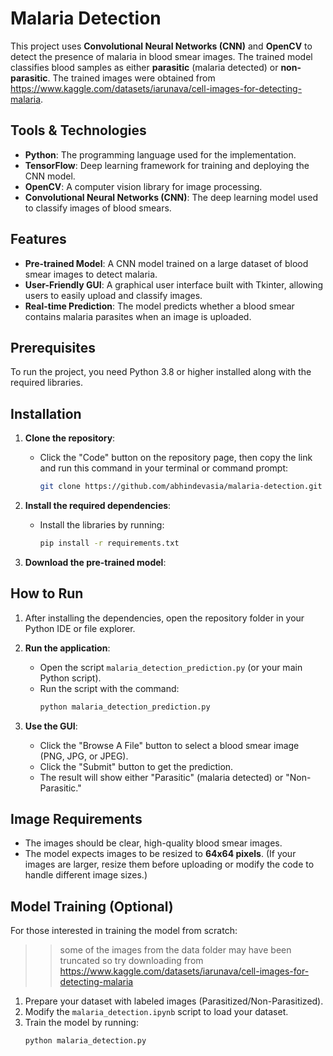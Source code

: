 # Malaria Detection

This project uses **Convolutional Neural Networks (CNN)** and **OpenCV** to detect the presence of malaria in blood smear images. The trained model classifies blood samples as either **parasitic** (malaria detected) or **non-parasitic**. The trained images were obtained from https://www.kaggle.com/datasets/iarunava/cell-images-for-detecting-malaria.

## Tools & Technologies

- **Python**: The programming language used for the implementation.
- **TensorFlow**: Deep learning framework for training and deploying the CNN model.
- **OpenCV**: A computer vision library for image processing.
- **Convolutional Neural Networks (CNN)**: The deep learning model used to classify images of blood smears.

## Features

- **Pre-trained Model**: A CNN model trained on a large dataset of blood smear images to detect malaria.
- **User-Friendly GUI**: A graphical user interface built with Tkinter, allowing users to easily upload and classify images.
- **Real-time Prediction**: The model predicts whether a blood smear contains malaria parasites when an image is uploaded.

## Prerequisites

To run the project, you need Python 3.8 or higher installed along with the required libraries.

## Installation

1. **Clone the repository**: 
   - Click the "Code" button on the repository page, then copy the link and run this command in your terminal or command prompt:
     ```bash
     git clone https://github.com/abhindevasia/malaria-detection.git
     ```

2. **Install the required dependencies**:
   - Install the libraries by running:
     ```bash
     pip install -r requirements.txt
     ```

3. **Download the pre-trained model**:

## How to Run

1. After installing the dependencies, open the repository folder in your Python IDE or file explorer.

2. **Run the application**:
   - Open the script `malaria_detection_prediction.py` (or your main Python script).
   - Run the script with the command:
     ```bash
     python malaria_detection_prediction.py
     ```

3. **Use the GUI**:
   - Click the "Browse A File" button to select a blood smear image (PNG, JPG, or JPEG).
   - Click the "Submit" button to get the prediction.
   - The result will show either "Parasitic" (malaria detected) or "Non-Parasitic."

## Image Requirements

- The images should be clear, high-quality blood smear images.
- The model expects images to be resized to **64x64 pixels**. (If your images are larger, resize them before uploading or modify the code to handle different image sizes.)

## Model Training (Optional)

For those interested in training the model from scratch:

>> some of the images from the data folder may have been truncated so try downloading from https://www.kaggle.com/datasets/iarunava/cell-images-for-detecting-malaria
1. Prepare your dataset with labeled images (Parasitized/Non-Parasitized).
2. Modify the `malaria_detection.ipynb` script to load your dataset.
3. Train the model by running:
   ```bash
   python malaria_detection.py
